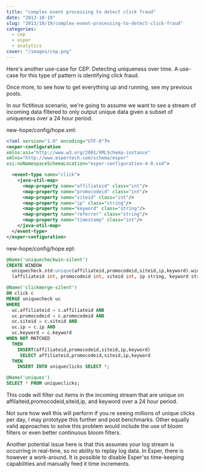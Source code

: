 ```yaml
---
title: "complex event processing to detect click fraud"
date: "2013-10-19"
slug: "2013/10/19/complex-event-processing-to-detect-click-fraud"
categories:
  - cep
  - esper
  - analytics
cover: "/images/cep.png"
---
```


Here's another use-case for CEP: Detecting uniqueness over time. A use-case for this type of pattern is identifying click fraud.

Once more, to see how to get everything up and running, see my previous posts.

In our fictitious scenario, we're going to assume we want to see a stream of incoming data filtered to only output unique data given a subset of uniqueness over a 24 hour period.
<!--more-->

new-hope/config/hope.xml:

```xml 
<?xml version="1.0" encoding="UTF-8"?>
<esper-configuration
xmlns:xsi="http://www.w3.org/2001/XMLSchema-instance"
xmlns="http://www.espertech.com/schema/esper"
xsi:noNamespaceSchemaLocation="esper-configuration-4-0.xsd">

  <event-type name="click">
    <java-util-map>
      <map-property name="affiliateid" class="int"/>
      <map-property name="promocodeid" class="int"/>
      <map-property name="siteid" class="int"/>
      <map-property name="ip" class="string"/>
      <map-property name="keyword" class="string"/>
      <map-property name="referrer" class="string"/>
      <map-property name="timestamp" class="int"/>
    </java-util-map>
  </event-type>
</esper-configuration>
```

new-hope/config/hope.epl: 

```sql
@Name('uniquecheckwin-silent')
CREATE WINDOW
  uniquecheck.std:unique(affiliateid,promocodeid,siteid,ip,keyword).win:time(24 hour) as
  (affiliateid int, promocodeid int, siteid int, ip string, keyword string);

@Name('clickmerge-silent')
ON click c
MERGE uniquecheck uc
WHERE
  uc.affiliateid = c.affiliateid AND
  uc.promocodeid = c.promocodeid AND
  uc.siteid = c.siteid AND
  uc.ip = c.ip AND
  uc.keyword = c.keyword
WHEN NOT MATCHED
  THEN
    INSERT(affiliateid,promocodeid,siteid,ip,keyword)
     SELECT affiliateid,promocodeid,siteid,ip,keyword
  THEN
    INSERT INTO uniqueclicks SELECT *;

@Name('uniques')
SELECT * FROM uniqueclicks;
```

This code will filter out items in the incoming stream that are unique on affilaiteid,promocodeid,siteid,ip, and keyword over a 24 hour period.

Not sure how well this will perform if you.re seeing millions of unique clicks per day, I may prototype this further and post benchmarks. Other equally valid approaches to solve this problem would include the use of bloom filters or even better continuous bloom filters.

Another potential issue here is that this assumes your log stream is occurring in real-time, so no ability to replay log data. In Esper, there is however a work-around. It is possible to disable Esper'ss time-keeping capabilities and manually feed it time increments. 
